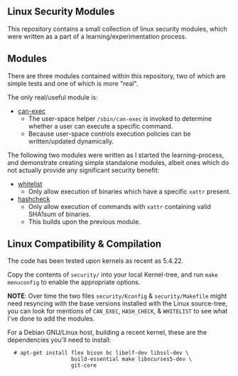 Linux Security Modules
----------------------

This repository contains a small collection of linux security modules, which were written as a part of a learning/experimentation process.

## Modules

There are three modules contained within this repository, two of which are simple tests and one of which is more "real".

The only real/useful module is:

* [can-exec](security/can-exec)
   * The user-space helper `/sbin/can-exec` is invoked to determine whether a user can execute a specific command.
   * Because user-space controls execution policies can be written/updated dynamically.

The following two modules were written as I started the learning-process, and demonstrate creating simple standalone modules, albeit ones which do not actually provide any significant security benefit:

* [whitelist](security/whitelist/)
   * Only allow execution of binaries which have a specific `xattr` present.
* [hashcheck](security/hashcheck/)
   * Only allow execution of commands with `xattr` containing valid SHA1sum of binaries.
   * This builds upon the previous module.


## Linux Compatibility & Compilation

The code has been tested upon kernels as recent as 5.4.22.

Copy the contents of `security/` into your local Kernel-tree, and run `make menuconfig` to enable the appropriate options.

**NOTE**: Over time the two files `security/Kconfig` & `security/Makefile` might need resyncing with the base versions installed with the Linux source-tree, you can look for mentions of `CAN_EXEC`, `HASH_CHECK`, & `WHITELIST` to see what I've done to add the modules.

For a Debian GNU/Linux host, building a recent kernel, these are the dependencies you'll need to install:

      # apt-get install flex bison bc libelf-dev libssl-dev \
                        build-essential make libncurses5-dev \
                        git-core
